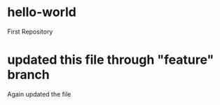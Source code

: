 # hello-world
First Repository

# updated this file through "feature" branch
Again updated the file
